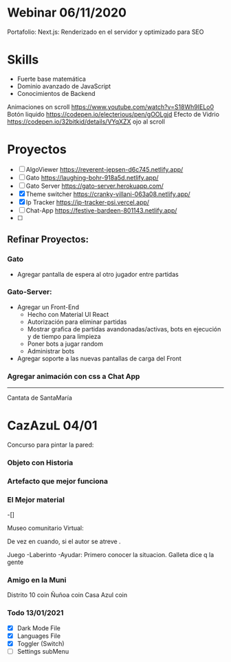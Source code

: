 # Webinar 06/11/2020

Portafolio:
  Next.js: Renderizado en el servidor y optimizado para SEO

# Skills
- Fuerte base matemática
- Dominio avanzado de JavaScript
- Conocimientos de Backend


Animaciones on scroll https://www.youtube.com/watch?v=S18Wh9IELo0
Botón liquido https://codepen.io/electerious/pen/gOOLgjd
Efecto de Vidrio https://codepen.io/32bitkid/details/VYqXZX ojo al scroll

# Proyectos
- [ ] AlgoViewer https://reverent-jepsen-d6c745.netlify.app/
- [ ] Gato https://laughing-bohr-918a5d.netlify.app/
- [ ] Gato Server https://gato-server.herokuapp.com/ 
- [X] Theme switcher https://cranky-villani-063a08.netlify.app/
- [X] Ip Tracker https://ip-tracker-psi.vercel.app/
- [ ] Chat-App https://festive-bardeen-801143.netlify.app/
- [ ] 
## Refinar Proyectos:
### Gato
- Agregar pantalla de espera al otro jugador entre partidas
### Gato-Server:
- Agregar un Front-End
  - Hecho con Material UI React
  - Autorización para eliminar partidas
  - Mostrar grafica de partidas avandonadas/activas, 
    bots en ejecución y de tiempo para limpieza
  - Poner bots a jugar random
  - Administrar bots
- Agregar soporte a las nuevas pantallas de carga del Front 
### Agregar animación con css a Chat App

----------------------------------------------------------------
Cantata de SantaMaría

# CazAzuL 04/01

Concurso para pintar la pared: 
### Objeto con Historia
### Artefacto que mejor funciona
### El Mejor material

-[] 

Museo comunitario Virtual:

  De vez en cuando, si el autor se atreve .

  Juego
  -Laberinto
  -Ayudar:
  Primero conocer la situacion. Galleta dice q la gente 


### Amigo en la Muni

Distrito 10 coin
Ñuñoa coin
Casa Azul coin

### Todo 13/01/2021
- [X] Dark Mode File
- [X] Languages File
- [X] Toggler (Switch)
- [ ] Settings subMenu